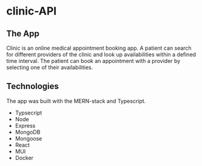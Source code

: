 # clinic-API


## The App

Clinic is an online medical appointment booking app. A patient can search for different providers of the clinic and look up availabilities within a defined time interval. The patient can book an appointment with a provider by selecting one of their availabilities.

## Technologies

The app was built with the MERN-stack and Typescript.

* Typsecript
* Node
* Express
* MongoDB
* Mongoose
* React
* MUI
* Docker
